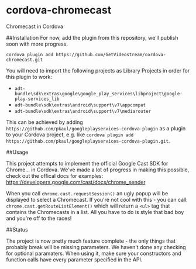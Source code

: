 cordova-chromecast
==================

Chromecast in Cordova

##Installation
For now, add the plugin from this repository, we'll publish soon with more progress.

```
cordova plugin add https://github.com/GetVideostream/cordova-chromecast.git
```
You will need to import the following projects as Library Projects in order for this plugin to work:

- `adt-bundle\sdk\extras\google\google_play_services\libproject\google-play-services_lib`
- `adt-bundle\sdk\extras\android\support\v7\appcompat`
- `adt-bundle\sdk\extras\android\support\v7\mediarouter`

This can be achieved by adding `https://github.com/pkaul/googleplayservices-cordova-plugin` as a plugin to your Cordova project, e.g.
like `cordova plugin add https://github.com/pkaul/googleplayservices-cordova-plugin.git`.


##Usage

This project attempts to implement the official Google Cast SDK for Chrome... in Cordova. We've made a lot of progress in making this possible, check out the offical docs for examples: https://developers.google.com/cast/docs/chrome_sender

When you call `chrome.cast.requestSession()` an ugly popup will be displayed to select a Chromecast. If you're not cool with this - you can call: `chrome.cast.getRouteListElement()` which will return a `<ul>` tag that contains the Chromecasts in a list. All you have to do is style that bad boy and you're off to the races!


##Status

The project is now pretty much feature complete - the only things that probably break will be missing parameters. We haven't done any checking for optional paramaters. When using it, make sure your constructors and function calls have every parameter specified in the API.
